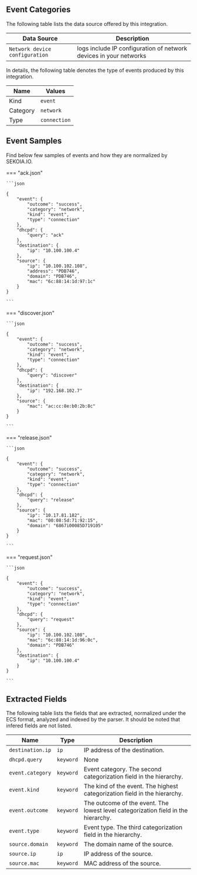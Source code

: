 
## Event Categories


The following table lists the data source offered by this integration.

| Data Source | Description                          |
| ----------- | ------------------------------------ |
| `Network device configuration` | logs include IP configuration of network devices in your networks |





In details, the following table denotes the type of events produced by this integration.

| Name | Values |
| ---- | ------ |
| Kind | `event` |
| Category | `network` |
| Type | `connection` |




## Event Samples

Find below few samples of events and how they are normalized by SEKOIA.IO.


=== "ack.json"

    ```json
	
    {
        "event": {
            "outcome": "success",
            "category": "network",
            "kind": "event",
            "type": "connection"
        },
        "dhcpd": {
            "query": "ack"
        },
        "destination": {
            "ip": "10.100.100.4"
        },
        "source": {
            "ip": "10.100.102.108",
            "address": "PDB746",
            "domain": "PDB746",
            "mac": "6c:88:14:1d:97:1c"
        }
    }
    	
	```


=== "discover.json"

    ```json
	
    {
        "event": {
            "outcome": "success",
            "category": "network",
            "kind": "event",
            "type": "connection"
        },
        "dhcpd": {
            "query": "discover"
        },
        "destination": {
            "ip": "192.168.102.7"
        },
        "source": {
            "mac": "ac:cc:8e:b0:2b:8c"
        }
    }
    	
	```


=== "release.json"

    ```json
	
    {
        "event": {
            "outcome": "success",
            "category": "network",
            "kind": "event",
            "type": "connection"
        },
        "dhcpd": {
            "query": "release"
        },
        "source": {
            "ip": "10.17.81.182",
            "mac": "00:08:5d:71:92:15",
            "domain": "6867i00085D719105"
        }
    }
    	
	```


=== "request.json"

    ```json
	
    {
        "event": {
            "outcome": "success",
            "category": "network",
            "kind": "event",
            "type": "connection"
        },
        "dhcpd": {
            "query": "request"
        },
        "source": {
            "ip": "10.100.102.108",
            "mac": "6c:88:14:1d:96:0c",
            "domain": "PDB746"
        },
        "destination": {
            "ip": "10.100.100.4"
        }
    }
    	
	```





## Extracted Fields

The following table lists the fields that are extracted, normalized under the ECS format, analyzed and indexed by the parser. It should be noted that infered fields are not listed.

| Name | Type | Description                |
| ---- | ---- | ---------------------------|
|`destination.ip` | `ip` | IP address of the destination. |
|`dhcpd.query` | `keyword` | None |
|`event.category` | `keyword` | Event category. The second categorization field in the hierarchy. |
|`event.kind` | `keyword` | The kind of the event. The highest categorization field in the hierarchy. |
|`event.outcome` | `keyword` | The outcome of the event. The lowest level categorization field in the hierarchy. |
|`event.type` | `keyword` | Event type. The third categorization field in the hierarchy. |
|`source.domain` | `keyword` | The domain name of the source. |
|`source.ip` | `ip` | IP address of the source. |
|`source.mac` | `keyword` | MAC address of the source. |

